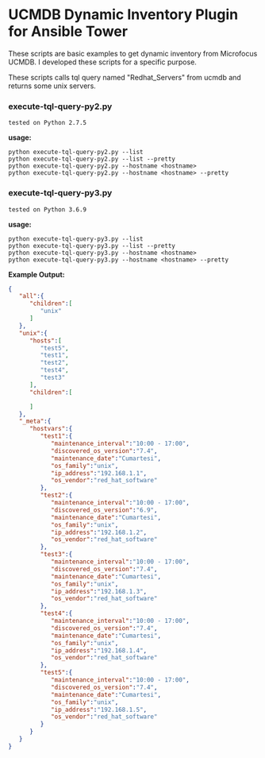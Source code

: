 # UCMDB Dynamic Inventory Plugin for Ansible Tower

These scripts are basic examples to get dynamic inventory from Microfocus UCMDB. I developed these scripts for a specific purpose. 

These scripts calls tql query named "Redhat_Servers" from ucmdb and returns some unix servers.

### execute-tql-query-py2.py

`tested on Python 2.7.5`

**usage:** 
    
    python execute-tql-query-py2.py --list
    python execute-tql-query-py2.py --list --pretty
    python execute-tql-query-py2.py --hostname <hostname>
    python execute-tql-query-py2.py --hostname <hostname> --pretty

### execute-tql-query-py3.py

`tested on Python 3.6.9`

**usage:** 
    
    python execute-tql-query-py3.py --list
    python execute-tql-query-py3.py --list --pretty
    python execute-tql-query-py3.py --hostname <hostname>
    python execute-tql-query-py3.py --hostname <hostname> --pretty
    


**Example Output:**
```json
{
   "all":{
      "children":[
         "unix"
      ]
   },
   "unix":{
      "hosts":[
         "test5",
         "test1",
         "test2",
         "test4",
         "test3"
      ],
      "children":[

      ]
   },
   "_meta":{
      "hostvars":{
         "test1":{
            "maintenance_interval":"10:00 - 17:00",
            "discovered_os_version":"7.4",
            "maintenance_date":"Cumartesi",
            "os_family":"unix",
            "ip_address":"192.168.1.1",
            "os_vendor":"red_hat_software"
         },
         "test2":{
            "maintenance_interval":"10:00 - 17:00",
            "discovered_os_version":"6.9",
            "maintenance_date":"Cumartesi",
            "os_family":"unix",
            "ip_address":"192.168.1.2",
            "os_vendor":"red_hat_software"
         },
         "test3":{
            "maintenance_interval":"10:00 - 17:00",
            "discovered_os_version":"7.4",
            "maintenance_date":"Cumartesi",
            "os_family":"unix",
            "ip_address":"192.168.1.3",
            "os_vendor":"red_hat_software"
         },
         "test4":{
            "maintenance_interval":"10:00 - 17:00",
            "discovered_os_version":"7.4",
            "maintenance_date":"Cumartesi",
            "os_family":"unix",
            "ip_address":"192.168.1.4",
            "os_vendor":"red_hat_software"
         },
         "test5":{
            "maintenance_interval":"10:00 - 17:00",
            "discovered_os_version":"7.4",
            "maintenance_date":"Cumartesi",
            "os_family":"unix",
            "ip_address":"192.168.1.5",
            "os_vendor":"red_hat_software"
         }
      }
   }
}
```